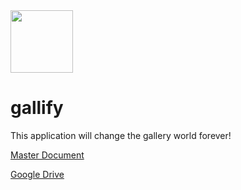 
<img src="https://user-images.githubusercontent.com/51454024/111017756-d5bb4200-837a-11eb-9e8a-d5320e206d5c.png" width="100" height="100" />

# gallify
This application will change the gallery world forever! 

[Master Document](https://docs.google.com/document/d/15j9WYgU33DrafIfi5dOoObu6GRz3HfQMAr0F5klfhoQ/edit?usp=sharing)

[Google Drive](https://drive.google.com/drive/folders/1KpPqkETM356m73Q_e6eF5lu62Mu9Veye?usp=sharing)

